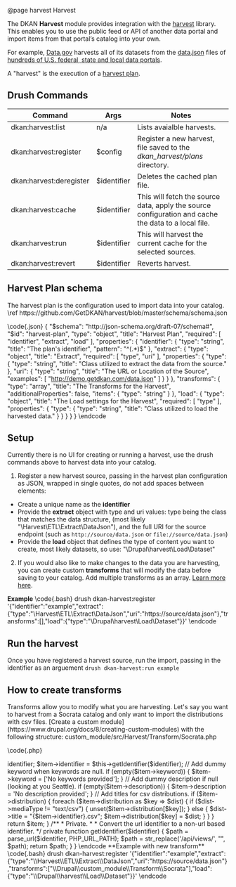 @page harvest Harvest

The DKAN **Harvest** module provides integration with the [harvest](https://github.com/GetDKAN/harvest) library. This enables you to use the public feed or API of another data portal and import items from that portal’s catalog into your own.

For example, [Data.gov](https://data.gov/) harvests all of its datasets from the [data.json](https://project-open-data.cio.gov/v1.1/schema/) files of [hundreds of U.S. federal, state and local data portals](https://catalog.data.gov/harvest).

 A "harvest" is the execution of a [harvest plan](#harvest-plan).

## Drush Commands

| Command | Args | Notes |
| -- | -- | -- |
| dkan:harvest:list         | n/a          | Lists avaialble harvests. |
| dkan:harvest:register     | $config      | Register a new harvest, file saved to the *dkan_harvest/plans* directory. |
| dkan:harvest:deregister   | $identifier  | Deletes the cached plan file. |
| dkan:harvest:cache        | $identifier  | This will fetch the source data, apply the source configuration and cache the data to a local file. |
| dkan:harvest:run          | $identifier  | This will harvest the current cache for the selected sources. |
| dkan:harvest:revert       | $identifier  | Reverts harvest. |


<h2 id="harvest-plan">Harvest Plan schema</h2>
The harvest plan is the configuration used to import data into your catalog.
\ref https://github.com/GetDKAN/harvest/blob/master/schema/schema.json
<!-- /include blob/master/schema/schema.json -->

\code{.json}
  {
  "$schema": "http://json-schema.org/draft-07/schema#",
  "$id": "harvest-plan",
  "type": "object",
  "title": "Harvest Plan",
  "required": [
    "identifier",
    "extract",
    "load"
  ],
  "properties": {
    "identifier": {
      "type": "string",
      "title": "The plan's identifier",
      "pattern": "^(.*)$"
    },
    "extract": {
      "type": "object",
      "title": "Extract",
      "required": [
        "type",
        "uri"
      ],
      "properties": {
        "type": {
          "type": "string",
          "title": "Class utilized to extract the data from the source."
        },
        "uri": {
          "type": "string",
          "title": "The URL or Location of the Source",
          "examples": [
            "http://demo.getdkan.com/data.json"
          ]
        }
      }
    },
    "transforms": {
      "type": "array",
      "title": "The Transforms for the Harvest",
      "additionalProperties": false,
      "items": {
        "type": "string"
      }
    },
    "load": {
      "type": "object",
      "title": "The Load settings for the Harvest",
      "required": [
        "type"
      ],
      "properties": {
        "type": {
          "type": "string",
          "title": "Class utilized to load the harvested data."
        }
      }
    }
  }
}
\endcode

## Setup

Currently there is no UI for creating or running a harvest, use the drush commands above to harvest data into your catalog.

1. Register a new harvest source, passing in the harvest plan configuration as JSON, wrapped in single quotes, do not add spaces between elements:
  - Create a unique name as the **identifier**
  - Provide the **extract** object with type and uri values: type being the class that matches the data structure, (most likely "\\Harvest\\ETL\\Extract\\DataJson"), and the full URI for the source endpoint (such as `http://source/data.json` or `file://source/data.json`)
  - Provide the **load** object that defines the type of content you want to create, most likely datasets, so use: "\\Drupal\\harvest\\Load\\Dataset"

2. If you would also like to make changes to the data you are harvesting, you can create custom **transforms** that will modify the data before saving to your catalog. Add multiple transforms as an array. [Learn more here](#transforms).

**Example**
\code{.bash}
drush dkan-harvest:register '{"identifier":"example","extract":{"type":"\\Harvest\\ETL\\Extract\\DataJson","uri":"https://source/data.json"},"transforms":[],"load":{"type":"\\Drupal\\harvest\\Load\\Dataset"}}'
\endcode

## Run the harvest
Once you have registered a harvest source, run the import, passing in the identifier as an arguement `drush dkan-harvest:run example`

<h2 id="transforms">How to create transforms</h2>
Transforms allow you to modify what you are harvesting.
Let's say you want to harvest from a Socrata catalog and only want to import the distributions with csv files. [Create a custom module](https://www.drupal.org/docs/8/creating-custom-modules) with the following structure: custom_module/src/Harvest/Transform/Socrata.php

\code{.php}
<?php

namespace Drupal\custom_module\Harvest\Transform;

use Harvest\ETL\Transform\Transform;

/**
 * Class Socrata.
 */
class Socrata extends Transform {

  /**
   * Inherited.
   *
   * {@inheritDoc}
   */
  public function run($item) {
    // Convert URL identifier to just the ID.
    $identifier = $item->identifier;
    $item->identifier = $this->getIdentifier($identifier);

    // Add dummy keyword when keywords are null.
    if (empty($item->keyword)) {
      $item->keyword = ['No keywords provided'];
    }

    // Add dummy description if null (looking at you Seattle).
    if (empty($item->description)) {
      $item->description = 'No description provided';
    }

    // Add titles for csv distributions.
    if ($item->distribution) {
      foreach ($item->distribution as $key => $dist) {
        if ($dist->mediaType != "text/csv") {
          unset($item->distribution[$key]);
        }
        else {
          $dist->title = "{$item->identifier}.csv";
          $item->distribution[$key] = $dist;
        }
      }
    }

    return $item;
  }

  /**
   * Private.
   *
   * Convert the url identifier to a non-url based identifier.
   */
  private function getIdentifier($identifier) {
    $path = parse_url($identifier, PHP_URL_PATH);
    $path = str_replace('/api/views/', "", $path);
    return $path;
  }
}
\endcode

**Example with new transform**

\code{.bash}
drush dkan-harvest:register '{"identifier":"example","extract":{"type":"\\Harvest\\ETL\\Extract\\DataJson","uri":"https://source/data.json"},"transforms":["\\Drupal\\custom_module\\Transform\\Socrata"],"load":{"type":"\\Drupal\\harvest\\Load\\Dataset"}}'
\endcode
